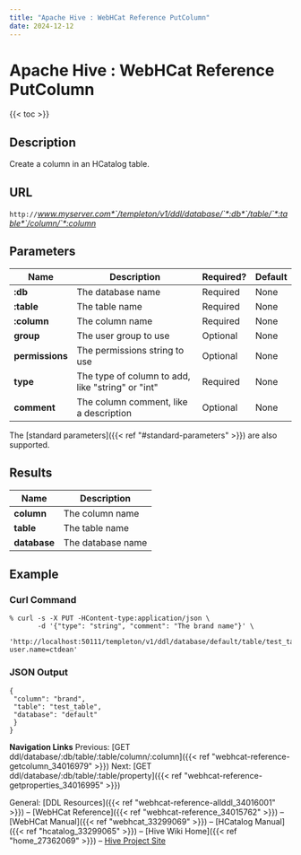 ```yaml
---
title: "Apache Hive : WebHCat Reference PutColumn"
date: 2024-12-12
---
```


# Apache Hive : WebHCat Reference PutColumn

{{< toc >}}

## Description

Create a column in an HCatalog table.

## URL

`http://`*www.myserver.com*`/templeton/v1/ddl/database/`*:db*`/table/`*:table*`/column/`*:column*

## Parameters

| Name | Description | Required? | Default |
| --- | --- | --- | --- |
| **:db** | The database name | Required | None |
| **:table** | The table name | Required | None |
| **:column** | The column name | Required | None |
| **group** | The user group to use | Optional | None |
| **permissions** | The permissions string to use | Optional | None |
| **type** | The type of column to add, like "string" or "int" | Required | None |
| **comment** | The column comment, like a description | Optional | None |

The [standard parameters]({{< ref "#standard-parameters" >}}) are also supported.

## Results

| Name | Description |
| --- | --- |
| **column** | The column name |
| **table** | The table name |
| **database** | The database name |

## Example

### Curl Command

```
% curl -s -X PUT -HContent-type:application/json \
       -d '{"type": "string", "comment": "The brand name"}' \
       'http://localhost:50111/templeton/v1/ddl/database/default/table/test_table/column/brand?user.name=ctdean'

```

### JSON Output

```
{
 "column": "brand",
 "table": "test_table",
 "database": "default"
 }
}

```

  

**Navigation Links**
Previous: [GET ddl/database/:db/table/:table/column/:column]({{< ref "webhcat-reference-getcolumn_34016979" >}}) Next: [GET ddl/database/:db/table/:table/property]({{< ref "webhcat-reference-getproperties_34016995" >}})

General: [DDL Resources]({{< ref "webhcat-reference-allddl_34016001" >}}) – [WebHCat Reference]({{< ref "webhcat-reference_34015762" >}}) – [WebHCat Manual]({{< ref "webhcat_33299069" >}}) – [HCatalog Manual]({{< ref "hcatalog_33299065" >}}) – [Hive Wiki Home]({{< ref "home_27362069" >}}) – [Hive Project Site](http://hive.apache.org/)

 

 


